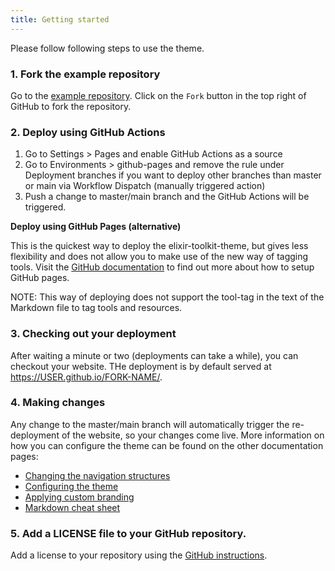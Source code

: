 ```yaml
---
title: Getting started
---
```


Please follow following steps to use the theme.


### 1. Fork the example repository

Go to the [example repository](https://github.com/ELIXIR-Belgium/elixir-toolkit-theme-example). Click on the `Fork` button in the top right of GitHub to fork the repository.

### 2. Deploy using GitHub Actions

1. Go to Settings > Pages and enable GitHub Actions as a source
2. Go to Environments > github-pages and remove the rule under Deployment branches if you want to deploy other branches than master or main via Workflow Dispatch (manually triggered action)
3. Push a change to master/main branch and the GitHub Actions will be triggered.

**Deploy using GitHub Pages (alternative)**

This is the quickest way to deploy the elixir-toolkit-theme, but gives less flexibility and does not allow you to make use of the new way of tagging tools. Visit the [GitHub documentation](https://docs.github.com/en/pages/setting-up-a-github-pages-site-with-jekyll/) to find out more about how to setup GitHub pages. 

NOTE: This way of deploying does not support the tool-tag in the text of the Markdown file to tag tools and resources.

### 3. Checking out your deployment

After waiting a minute or two (deployments can take  a while), you can checkout your website. THe deployment is by default served at https://USER.github.io/FORK-NAME/. 

### 4. Making changes

Any change to the master/main branch will automatically trigger the re-deployment of the website, so your changes come live. More information on how you can configure the theme can be found on the other documentation pages: 

- [Changing the navigation structures](navigation_structures)
- [Configuring the theme](configuring_theme)
- [Applying custom branding](custom_branding)
- [Markdown cheat sheet](markdown_cheat_sheet)

### 5. Add a LICENSE file to your GitHub repository. 

Add a license to your repository using the [GitHub instructions](https://docs.github.com/en/communities/setting-up-your-project-for-healthy-contributions/adding-a-license-to-a-repository).
